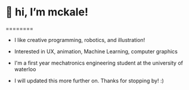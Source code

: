 # 🐳 hi, I’m mckale!
========
- I like creative programming, robotics, and illustration!
- Interested in UX, animation, Machine Learning, computer graphics
- I'm a first year mechatronics engineering student at the university of waterloo



- I will updated this more further on. Thanks for stopping by! :)

<!---
mckalechung/mckalechung is a ✨ special ✨ repository because its `README.md` (this file) appears on your GitHub profile.
You can click the Preview link to take a look at your changes.
--->

